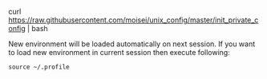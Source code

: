 curl https://raw.githubusercontent.com/moisei/unix_config/master/init_private_config | bash

New environment will be loaded automatically on next session.
If you want to load new environment in current session then execute following: 
```
source ~/.profile
```
